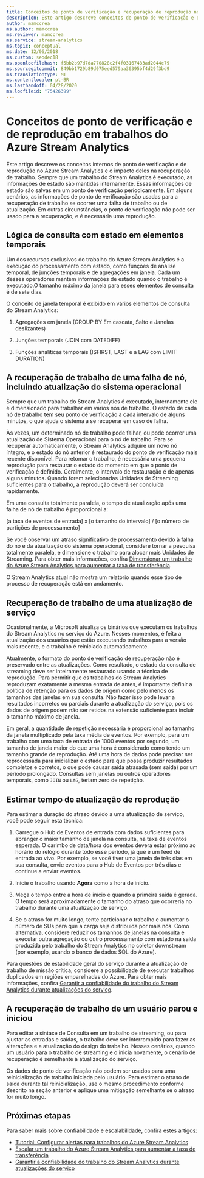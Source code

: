 ```yaml
---
title: Conceitos de ponto de verificação e recuperação de reprodução no Azure Stream Analytics
description: Este artigo descreve conceitos de ponto de verificação e de recuperação de trabalho de reprodução no Azure Stream Analytics.
author: mamccrea
ms.author: mamccrea
ms.reviewer: mamccrea
ms.service: stream-analytics
ms.topic: conceptual
ms.date: 12/06/2018
ms.custom: seodec18
ms.openlocfilehash: f5bb2b97d7da770828c2f4f03167483ad2044c79
ms.sourcegitcommit: 849bb1729b89d075eed579aa36395bf4d29f3bd9
ms.translationtype: MT
ms.contentlocale: pt-BR
ms.lasthandoff: 04/28/2020
ms.locfileid: "75426399"
---
```

# <a name="checkpoint-and-replay-concepts-in-azure-stream-analytics-jobs"></a>Conceitos de ponto de verificação e de reprodução em trabalhos do Azure Stream Analytics
Este artigo descreve os conceitos internos de ponto de verificação e de reprodução no Azure Stream Analytics e o impacto deles na recuperação de trabalho. Sempre que um trabalho do Stream Analytics é executado, as informações de estado são mantidas internamente. Essas informações de estado são salvas em um ponto de verificação periodicamente. Em alguns cenários, as informações de ponto de verificação são usadas para a recuperação de trabalho se ocorrer uma falha de trabalho ou de atualização. Em outras circunstâncias, o ponto de verificação não pode ser usado para a recuperação, e é necessária uma reprodução.

## <a name="stateful-query-logicin-temporal-elements"></a>Lógica de consulta com estado em elementos temporais
Um dos recursos exclusivos do trabalho do Azure Stream Analytics é a execução do processamento com estado, como funções de análise temporal, de junções temporais e de agregações em janela. Cada um desses operadores mantém informações de estado quando o trabalho é executado.O tamanho máximo da janela para esses elementos de consulta é de sete dias. 

O conceito de janela temporal é exibido em vários elementos de consulta do Stream Analytics:
1. Agregações em janela (GROUP BY Em cascata, Salto e Janelas deslizantes)

2. Junções temporais (JOIN com DATEDIFF)

3. Funções analíticas temporais (ISFIRST, LAST e a LAG com LIMIT DURATION)


## <a name="job-recovery-from-node-failure-including-os-upgrade"></a>A recuperação de trabalho de uma falha de nó, incluindo atualização do sistema operacional
Sempre que um trabalho do Stream Analytics é executado, internamente ele é dimensionado para trabalhar em vários nós de trabalho. O estado de cada nó de trabalho tem seu ponto de verificação a cada intervalo de alguns minutos, o que ajuda o sistema a se recuperar em caso de falha.

Às vezes, um determinado nó de trabalho pode falhar, ou pode ocorrer uma atualização de Sistema Operacional para o nó de trabalho. Para se recuperar automaticamente, o Stream Analytics adquire um novo nó íntegro, e o estado do nó anterior é restaurado do ponto de verificação mais recente disponível. Para retomar o trabalho, é necessária uma pequena reprodução para restaurar o estado do momento em que o ponto de verificação é definido. Geralmente, o intervalo de restauração é de apenas alguns minutos. Quando forem selecionadas Unidades de Streaming suficientes para o trabalho, a reprodução deverá ser concluída rapidamente. 

Em uma consulta totalmente paralela, o tempo de atualização após uma falha de nó de trabalho é proporcional a:

[a taxa de eventos de entrada] x [o tamanho do intervalo] / [o número de partições de processamento]

Se você observar um atraso significativo de processamento devido à falha do nó e da atualização do sistema operacional, considere tornar a pesquisa totalmente paralela, e dimensione o trabalho para alocar mais Unidades de Streaming. Para obter mais informações, confira [Dimensionar um trabalho do Azure Stream Analytics para aumentar a taxa de transferência](stream-analytics-scale-jobs.md).

O Stream Analytics atual não mostra um relatório quando esse tipo de processo de recuperação está em andamento.

## <a name="job-recovery-from-a-service-upgrade"></a>Recuperação de trabalho de uma atualização de serviço 
Ocasionalmente, a Microsoft atualiza os binários que executam os trabalhos do Stream Analytics no serviço do Azure. Nesses momentos, é feita a atualização dos usuários que estão executando trabalhos para a versão mais recente, e o trabalho é reiniciado automaticamente. 

Atualmente, o formato do ponto de verificação de recuperação não é preservado entre as atualizações. Como resultado, o estado da consulta de streaming deve ser inteiramente restaurado usando a técnica de reprodução. Para permitir que os trabalhos do Stream Analytics reproduzam exatamente a mesma entrada de antes, é importante definir a política de retenção para os dados de origem como pelo menos os tamanhos das janelas em sua consulta. Não fazer isso pode levar a resultados incorretos ou parciais durante a atualização do serviço, pois os dados de origem podem não ser retidos na extensão suficiente para incluir o tamanho máximo de janela.

Em geral, a quantidade de repetição necessária é proporcional ao tamanho da janela multiplicado pela taxa média de eventos. Por exemplo, para um trabalho com uma taxa de entrada de 1000 eventos por segundo, um tamanho de janela maior do que uma hora é considerado como tendo um tamanho grande de reprodução. Até uma hora de dados pode precisar ser reprocessada para inicializar o estado para que  possa produzir resultados completos e corretos, o que pode causar saída atrasada (sem saída) por um período prolongado. Consultas sem janelas ou outros operadores temporais, como `JOIN` ou `LAG`, teriam zero de repetição.

## <a name="estimate-replay-catch-up-time"></a>Estimar tempo de atualização de reprodução
Para estimar a duração do atraso devido a uma atualização de serviço, você pode seguir esta técnica:

1. Carregue o Hub de Eventos de entrada com dados suficientes para abranger o maior tamanho de janela na consulta, na taxa de eventos esperada. O carimbo de data/hora dos eventos deverá estar próximo ao horário do relógio durante todo esse período, já que é um feed de entrada ao vivo. Por exemplo, se você tiver uma janela de três dias em sua consulta, envie eventos para o Hub de Eventos por três dias e continue a enviar eventos. 

2. Inicie o trabalho usando **Agora** como a hora de início. 

3. Meça o tempo entre a hora de início e quando a primeira saída é gerada. O tempo será aproximadamente o tamanho do atraso que ocorreria no trabalho durante uma atualização de serviço.

4. Se o atraso for muito longo, tente particionar o trabalho e aumentar o número de SUs para que a carga seja distribuída por mais nós. Como alternativa, considere reduzir os tamanhos de janelas na consulta e executar outra agregação ou outro processamento com estado na saída produzida pelo trabalho do Stream Analytics no coletor downstream (por exemplo, usando o banco de dados SQL do Azure).

Para questões de estabilidade geral do serviço durante a atualização de trabalho de missão crítica, considere a possibilidade de executar trabalhos duplicados em regiões emparelhadas do Azure. Para obter mais informações, confira [Garantir a confiabilidade do trabalho do Stream Analytics durante atualizações do serviço](stream-analytics-job-reliability.md).

## <a name="job-recovery-from-a-user-initiated-stop-and-start"></a>A recuperação de trabalho de um usuário parou e iniciou
Para editar a sintaxe de Consulta em um trabalho de streaming, ou para ajustar as entradas e saídas, o trabalho deve ser interrompido para fazer as alterações e a atualização do design do trabalho. Nesses cenários, quando um usuário para o trabalho de streaming e o inicia novamente, o cenário de recuperação é semelhante à atualização do serviço. 

Os dados de ponto de verificação não podem ser usados para uma reinicialização de trabalho iniciada pelo usuário. Para estimar o atraso de saída durante tal reinicialização, use o mesmo procedimento conforme descrito na seção anterior e aplique uma mitigação semelhante se o atraso for muito longo.

## <a name="next-steps"></a>Próximas etapas
Para saber mais sobre confiabilidade e escalabilidade, confira estes artigos:
- [Tutorial: Configurar alertas para trabalhos do Azure Stream Analytics](stream-analytics-set-up-alerts.md)
- [Escalar um trabalho do Azure Stream Analytics para aumentar a taxa de transferência](stream-analytics-scale-jobs.md)
- [Garantir a confiabilidade do trabalho do Stream Analytics durante atualizações do serviço](stream-analytics-job-reliability.md)
